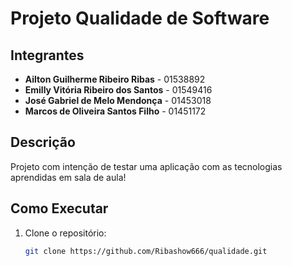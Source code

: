 # Projeto Qualidade de Software

## Integrantes

- **Ailton Guilherme Ribeiro Ribas** - 01538892  
- **Emilly Vitória Ribeiro dos Santos** - 01549416  
- **José Gabriel de Melo Mendonça** - 01453018  
- **Marcos de Oliveira Santos Filho** - 01451172  

## Descrição

Projeto com intenção de testar uma aplicação com as tecnologias aprendidas em sala de aula!

## Como Executar

1. Clone o repositório:
   ```bash
   git clone https://github.com/Ribashow666/qualidade.git
